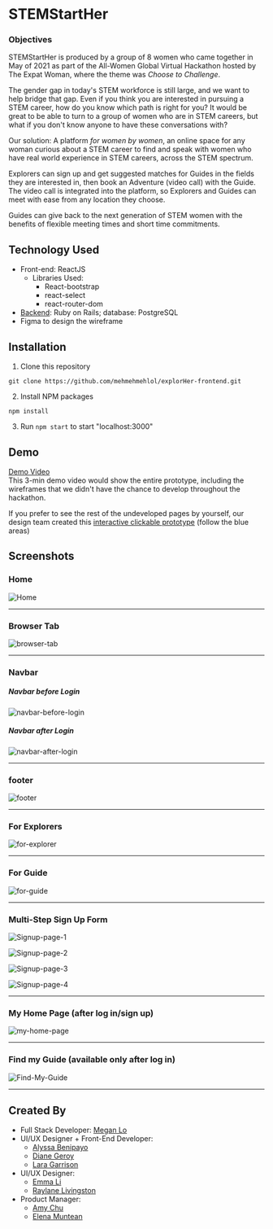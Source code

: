 STEMStartHer
===

### Objectives
STEMStartHer is produced by a group of 8 women who came together in May of 2021 as part of the All-Women Global Virtual Hackathon hosted by The Expat Woman, where the theme was *Choose to Challenge*.

The gender gap in today's STEM workforce is still large, and we want to help bridge that gap. Even if you think you are interested in pursuing a STEM career, how do you know which path is right for you? It would be great to be able to turn to a group of women who are in STEM careers, but what if you don't know anyone to have these conversations with?

Our solution: A platform *for women by women*, an online space for any woman curious about a STEM career to find and speak with women who have real world experience in STEM careers, across the STEM spectrum.

Explorers can sign up and get suggested matches for Guides in the fields they are interested in, then book an Adventure (video call) with the Guide. The video call is integrated into the platform, so Explorers and Guides can meet with ease from any location they choose.

Guides can give back to the next generation of STEM women with the benefits of flexible meeting times and short time commitments.

## Technology Used

- Front-end: ReactJS
  - Libraries Used: 
    - React-bootstrap
    - react-select
    - react-router-dom 
- [Backend](https://github.com/mehmehmehlol/explorHer-backend): Ruby on Rails; database: PostgreSQL
- Figma to design the wireframe

## Installation

1. Clone this repository
```
git clone https://github.com/mehmehmehlol/explorHer-frontend.git
```
2. Install NPM packages
```
npm install
```
3. Run `npm start` to start "localhost:3000"

## Demo
<a href="https://www.youtube.com/watch?v=eYM6ZjpZGeY">Demo Video</a>
<br />
This 3-min demo video would show the entire prototype, including the wireframes that we didn't have the chance to develop throughout the hackathon.

If you prefer to see the rest of the undeveloped pages by yourself, our design team created this <a href="https://prototypehype.invisionapp.com/console/share/3V2JRZUUXZ">interactive clickable prototype</a> (follow the blue areas)

## Screenshots

### Home

![Home](src/screenshot-readme/home.gif)

---

### Browser Tab

![browser-tab](src/screenshot-readme/browser-tab.png)

---

### Navbar

##### Navbar before Login

![navbar-before-login](src/screenshot-readme/navbar-before.png)

##### Navbar after Login

![navbar-after-login](src/screenshot-readme/navbar-after.png)

--- 

### footer

![footer](src/screenshot-readme/footer.png)

---

### For Explorers

![for-explorer](src/screenshot-readme/for-explorer.gif)

---

### For Guide

![for-guide](src/screenshot-readme/for-guide.gif)

---

### Multi-Step Sign Up Form

![Signup-page-1](src/screenshot-readme/sign-up-page-1.png)
<br/>

![Signup-page-2](src/screenshot-readme/sign-up-page-2.png)
<br />

![Signup-page-3](src/screenshot-readme/sign-up-page-3.png)
<br />

![Signup-page-4](src/screenshot-readme/sign-up-page-4.png)

---

### My Home Page (after log in/sign up)

![my-home-page](src/screenshot-readme/my-home.gif)

---

### Find my Guide (available only after log in)

![Find-My-Guide](src/screenshot-readme/find-my-guide.gif)

---

## Created By

- Full Stack Developer: [Megan Lo](https://github.com/mehmehmehlol)
- UI/UX Designer + Front-End Developer:
  - [Alyssa Benipayo](https://github.com/alyssabenipayo)
  - [Diane Geroy](https://github.com/dgeroy2)
  - [Lara Garrison](https://github.com/laragarrison)
- UI/UX Designer:
  - [Emma Li](https://github.com/EmmaLix2)
  - [Raylane Livingston](https://github.com/amaralraylane)
- Product Manager:
  - [Amy Chu](https://github.com/amy-chu)
  - [Elena Muntean](https://www.linkedin.com/in/elena-muntean-0a9a52165/)
